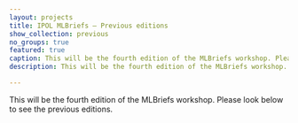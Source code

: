 ```yaml
---
layout: projects
title: IPOL MLBriefs — Previous editions
show_collection: previous
no_groups: true
featured: true
caption: This will be the fourth edition of the MLBriefs workshop. Please look below to see the previous editions.
description: This will be the fourth edition of the MLBriefs workshop. Please look below to see the previous editions.

---
```


This will be the fourth edition of the MLBriefs workshop. Please look below to see the previous editions.